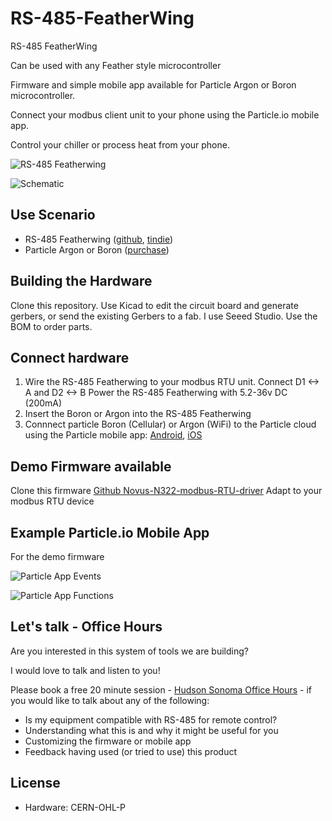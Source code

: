 # RS-485-FeatherWing
RS-485 FeatherWing

Can be used with any Feather style microcontroller

Firmware and simple mobile app available for Particle Argon or Boron microcontroller.

Connect your modbus client unit to your phone using the Particle.io mobile app.

Control your chiller or process heat from your phone.

![RS-485 Featherwing](img/MRv0.8_ARGON.JPG)

![Schematic](img/24v-modbus-controller-schematic.png)

## Use Scenario

* RS-485 Featherwing ([github](https://github.com/timshac/RS-485-FeatherWing), [tindie](https://www.tindie.com/products/hudsonsonoma/rs-485-modbus-controller-with-mobile-app/))
* Particle Argon or Boron ([purchase](https://store.particle.io/collections/gen-3))

## Building the Hardware

Clone this repository. Use Kicad to edit the circuit board and generate gerbers, or send the existing Gerbers to a fab. I use Seeed Studio.
Use the BOM to order parts.

## Connect hardware

1. Wire the RS-485 Featherwing to your modbus RTU unit.  Connect D1 <-> A and D2 <-> B
Power the RS-485 Featherwing with 5.2-36v DC (200mA)
2. Insert the Boron or Argon into the RS-485 Featherwing
3. Connnect particle Boron (Cellular) or Argon (WiFi) to the Particle cloud using the Particle mobile app: [Android](https://play.google.com/store/apps/details?id=io.particle.android.app), [iOS](https://apps.apple.com/us/app/particle-iot/id991459054)


## Demo Firmware available

Clone this firmware
[Github Novus-N322-modbus-RTU-driver](https://github.com/timshac/Novus-N322-modbus-RTU-driver)
Adapt to your modbus RTU device

## Example Particle.io Mobile App

For the demo firmware

![Particle App Events](img/events.PNG)

![Particle App Functions](img/functions.jpeg)

## Let's talk - Office Hours

Are you interested in this system of tools we are building? 

I would love to talk and listen to you!

Please book a free 20 minute session - [Hudson Sonoma Office Hours](https://calendly.com/twbishop/hudson-sonoma-office-hours) - if you would like to talk about any of the following:

* Is my equipment compatible with RS-485 for remote control?
* Understanding what this is and why it might be useful for you
* Customizing the firmware or mobile app
* Feedback having used (or tried to use) this product

## License

* Hardware: CERN-OHL-P